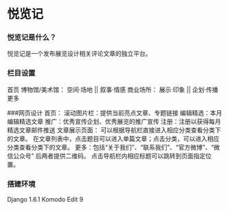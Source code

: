 # 悦览记

### 悦览记是什么？

悦览记是一个发布展览设计相关评论文章的独立平台。

### 栏目设置
首页
博物馆/美术馆： 空间·场地 || 叙事·情感
商业场所：     展示·印象 || 企划·传播
更多

###网页设计
首页： 滚动图片栏：提供当前亮点文章、专题链接
      编辑精选：本月编辑精选文章
      推广：优秀宣传企划、优秀展览的推广宣传
      注册：注册以获得每月精选文章邮件推送
文章展示页面： 可以根据导航栏直接进入相应分类查看分类下的文章。
            在文章列表中，点击题目可以进入单篇文章；点击分类，可以进入相应分类查看分类下的文章。
更多：包括“关于我们”、“联系我们”、“官方微博”、“微信公众号”
     后两者提供二维码。
     点击导航栏内相应标题可以跳转到页面指定位置。

### 搭建环境
Django 1.6.1
Komodo Edit 9
